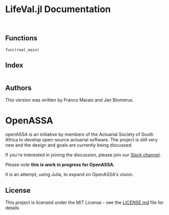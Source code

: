 # LifeVal.jl Documentation

```@contents
```

```@meta
```

## Functions

```@docs
func(real_main)
```

## Index

```@index
```

## Authors

This version was written by Franco Marais and Jan Blomerus.

# OpenASSA 

openASSA is an initiative by members of the Actuarial Society of South Africa to develop open-source actuarial software. The project is still very new and the design and goals are currently being discussed.

If you're interested in joining the discussion, please join our [Slack channel](https://communityinviter.com/apps/openassa/openassa).

Please note **this is work in progress for OpenASSA.**

It is an attempt, using Julia, to expand on OpenASSA's vision.


## License

This project is licensed under the MIT License - see the [LICENSE.md](LICENSE.md) file for details